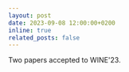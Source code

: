 ```yaml
---
layout: post
date: 2023-09-08 12:00:00+0200
inline: true
related_posts: false
---
```


Two papers accepted to WINE'23.
